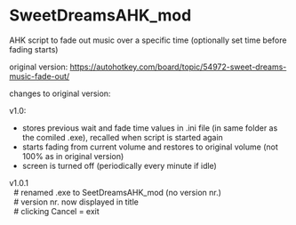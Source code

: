 # SweetDreamsAHK_mod
AHK script to fade out music over a specific time (optionally set time before fading starts)

original version:
https://autohotkey.com/board/topic/54972-sweet-dreams-music-fade-out/

changes to original version:  

v1.0:
 - stores previous wait and fade time values in .ini file (in same folder as the comiled .exe), 
    recalled when script is started again
 - starts fading from current volume and restores to original volume (not 100% as in original version)
 - screen is turned off (periodically every minute if idle) 
 
v1.0.1  
&nbsp;&nbsp;\# renamed .exe to SeetDreamsAHK_mod (no version nr.)  
&nbsp;&nbsp;\# version nr. now displayed in title  
&nbsp;&nbsp;\# clicking Cancel = exit  
 
